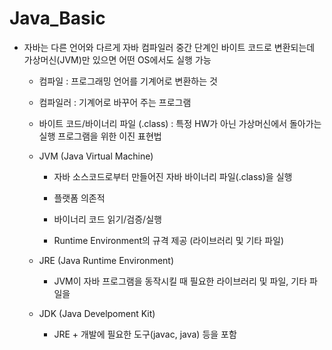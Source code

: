 # Java_Basic

- 자바는 다른 언어와 다르게 자바 컴파일러 중간 단계인 바이트 코드로 변환되는데 가상머신(JVM)만 있으면 어떤 OS에서도 실행 가능

  - 컴파일 : 프로그래밍 언어를 기계어로 변환하는 것

  - 컴파일러 : 기계어로 바꾸어 주는 프로그램

  - 바이트 코드/바이너리 파일 (.class) : 특정 HW가 아닌 가상머신에서 돌아가는 실행 프로그램을 위한 이진 표현법
  
  - JVM (Java Virtual Machine)
  
    - 자바 소스코드로부터 만들어진 자바 바이너리 파일(.class)을 실행
    
    - 플랫폼 의존적
    
    - 바이너리 코드 읽기/검증/실행
    
    - Runtime Environment의 규격 제공 (라이브러리 및 기타 파일)
  
  - JRE (Java Runtime Environment)
  
    - JVM이 자바 프로그램을 동작시킬 때 필요한 라이브러리 및 파일, 기타 파일을 
    
  - JDK (Java Develpoment Kit)
  
    - JRE + 개발에 필요한 도구(javac, java) 등을 포함

